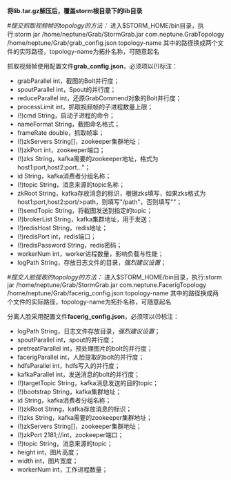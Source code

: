 **将lib.tar.gz解压后，覆盖storm根目录下的lib目录**

#*提交抓取视频帧的topology的方法：*
进入$STORM_HOME/bin目录，执行:storm jar /home/neptune/Grab/StormGrab.jar com.neptune.GrabTopology /home/neptune/Grab/grab_config.json topology-name
其中的路径换成两个文件的实际路径，topology-name为拓扑名称，可随意起名

抓取视频帧使用配置文件**grab_config.json**，必须项以(!)标注：
- grabParallel	int，截图的Bolt并行度；
- spoutParallel	int，Spout的并行度；
- reduceParallel	int，还原GrabCommend对象的Bolt并行度；
- processLimit	int，抓取视频帧的子进程数量上限；
- (!)cmd	String，启动子进程的命令；
- nameFormat	String，截图命名格式；
- frameRate	double，抓取帧率；
- (!)zkServers	String[]，zookeeper集群地址；
- (!)zkPort	int，zookeeper端口；
- (!)zks	String，kafka需要的zookeeper地址，格式为host1:port,host2:port..."；
- id	String，kafka消费者分组名称；
- (!)topic	String，消息来源的topic名称；
- zkRoot	String，kafka存放消息的标识，根据zks填写，如果zks格式为host1:port,host2:port/>path，则填写"/path"，否则填写""；
- (!)sendTopic	String，将截图发送到指定的topic；
- (!)brokerList	String，kafka集群地址，用于发送；
- (!)redisHost	String，redis地址；
- (!)redisPort	int，redis端口；
- (!)redisPassword	String，redis密码；
- workerNum	int，worker进程数量，影响负载与性能；
- logPath	String，存放日志文件的目录，*强烈建议设置*；

#*提交人脸提取的topology的方法：*
进入$STORM_HOME/bin目录，执行:storm jar /home/neptune/Grab/StormGrab.jar com.neptune.FacerigTopology /home/neptune/Grab/facerig_config.json topology-name
其中的路径换成两个文件的实际路径，topology-name为拓扑名称，可随意起名

分离人脸采用配置文件**facerig_config.json**，必须项以(!)标注：
- logPath    String，日志文件存放目录，*强烈建议设置*；
- spoutParallel  int，spout的并行度；
- pretreatParallel   int，预处理图片的bolt的并行度；
- facerigParallel    int，人脸提取的bolt的并行度；
- hdfsParallel  int，hdfs写入的并行度；
- kafkaParallel	int，发送消息的bolt的并行度；
- (!)targetTopic	String，kafka消息发送的目的topic；
- (!)bootstrap	String，kafka集群地址；
- id	String，kafka消费者分组名称；
- (!)zkRoot	String，kafka存放消息的标识；
- (!)zks	String，kafka需要的zookeeper集群地址；
- (!)zkServers	String[]，zookeeper集群地址；
- (!)zkPort	2181;//int，zookeeper端口；
- (!)topic	String，消息来源的topic；
- height	int，图片高度；
- width	int，图片宽度；
- workerNum	int，工作进程数量；
